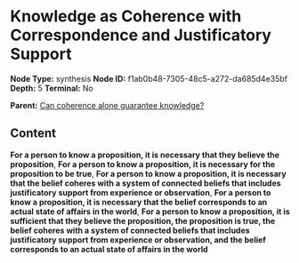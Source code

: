 # Knowledge as Coherence with Correspondence and Justificatory Support

**Node Type:** synthesis
**Node ID:** f1ab0b48-7305-48c5-a272-da685d4e35bf
**Depth:** 5
**Terminal:** No

**Parent:** [Can coherence alone guarantee knowledge?](can-coherence-alone-guarantee-knowledge-antithesis-b3fa4f74-e1ae-4218-b6f6-f3f7ee6d80e6.md)

## Content

**For a person to know a proposition, it is necessary that they believe the proposition**, **For a person to know a proposition, it is necessary for the proposition to be true**, **For a person to know a proposition, it is necessary that the belief coheres with a system of connected beliefs that includes justificatory support from experience or observation**, **For a person to know a proposition, it is necessary that the belief corresponds to an actual state of affairs in the world**, **For a person to know a proposition, it is sufficient that they believe the proposition, the proposition is true, the belief coheres with a system of connected beliefs that includes justificatory support from experience or observation, and the belief corresponds to an actual state of affairs in the world**
